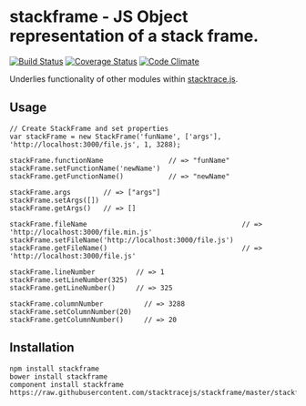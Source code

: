 stackframe - JS Object representation of a stack frame. 
==========
[![Build Status](https://travis-ci.org/stacktracejs/stackframe.svg?branch=master)](https://travis-ci.org/stacktracejs/stackframe) [![Coverage Status](https://img.shields.io/coveralls/stacktracejs/stackframe.svg)](https://coveralls.io/r/stacktracejs/stackframe?branch=master) [![Code Climate](https://codeclimate.com/github/stacktracejs/stackframe/badges/gpa.svg)](https://codeclimate.com/github/stacktracejs/stackframe)

Underlies functionality of other modules within [stacktrace.js](http://www.stacktracejs.com).

## Usage
```
// Create StackFrame and set properties
var stackFrame = new StackFrame('funName', ['args'], 'http://localhost:3000/file.js', 1, 3288);

stackFrame.functionName                // => "funName"
stackFrame.setFunctionName('newName')
stackFrame.getFunctionName()           // => "newName"

stackFrame.args        // => ["args"]
stackFrame.setArgs([])
stackFrame.getArgs()   // => []

stackFrame.fileName                                      // => 'http://localhost:3000/file.min.js'
stackFrame.setFileName('http://localhost:3000/file.js')  
stackFrame.getFileName()                                 // => 'http://localhost:3000/file.js'

stackFrame.lineNumber          // => 1
stackFrame.setLineNumber(325)
stackFrame.getLineNumber()     // => 325

stackFrame.columnNumber          // => 3288
stackFrame.setColumnNumber(20)
stackFrame.getColumnNumber()     // => 20
```

## Installation
```
npm install stackframe
bower install stackframe
component install stackframe
https://raw.githubusercontent.com/stacktracejs/stackframe/master/stackframe.js
```
